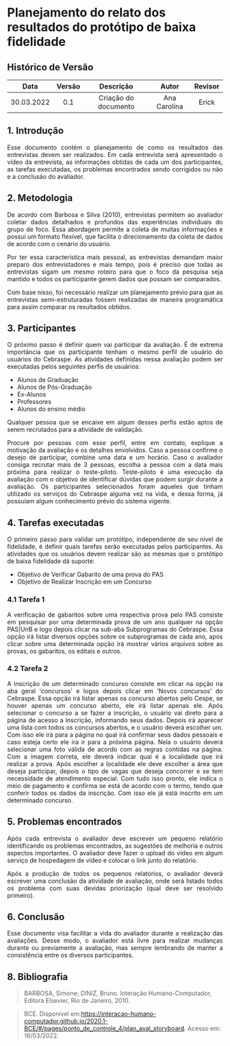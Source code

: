 # Planejamento do relato dos resultados do protótipo de baixa fidelidade

## Histórico de Versão

|    Data    | Versão |      Descrição       |  Autor  |   Revisor    |
| :--------: | :----: | :------------------: | :-----: | :----------: |
| 30.03.2022 |  0.1   | Criação do documento | Ana Carolina | Erick |

## 1. Introdução
<p style="text-align: justify;">Esse documento contém o planejamento de como os resultados das entrevistas devem ser realizados. Em cada entrevista será apresentado o vídeo da entrevista, as informações obtidas de cada um dos participantes, as tarefas executadas, os problemas encontrados sendo corrigidos ou não e a conclusão do avaliador.
</p>

## 2. Metodologia
<p style="text-align: justify;">De acordo com Barbosa e Silva (2010), entrevistas permitem ao avaliador coletar dados detalhados e profundos das experiências individuais do grupo de foco. Essa abordagem permite a coleta de muitas informações e possui um formato flexível, que facilita o direcionamento da coleta de dados de acordo com o cenário do usuário.
</p>

<p style="text-align: justify;">Por ter essa característica mais pessoal, as entrevistas demandam maior preparo dos entrevistadores e mais tempo, pois é preciso que todas as entrevistas sigam um mesmo roteiro para que o foco da pesquisa seja mantido e todos os participante gerem dados que possam ser comparados.
</p>

<p style="text-align: justify;">Com base nisso, foi necessário realizar um planejamento prévio para que as entrevistas semi-estruturadas fossem realizadas de maneira programática para assim comparar os resultados obtidos.
</p>

## 3. Participantes
<p style="text-align: justify;">O próximo passo é definir quem vai participar da avaliação. É de extrema importância que os participante tenham o mesmo perfil de usuário do usuários do Cebraspe. As atividades definidas nessa avaliação podem ser executadas pelos seguintes perfis de usuários:
</p>

- Alunos de Graduação
- Alunos de Pós-Graduação
- Ex-Alunos
- Professores
- Alunos do ensino médio

<p style="text-align: justify;">Qualquer pessoa que se encaixe em algum desses perfis estão aptos de serem recrutados para a atividade de validação.</p>

<p style="text-align: justify;">Procure por pessoas com esse perfil, entre em contato, explique a motivação da avaliação e os detalhes envolvidos. Caso a pessoa confirme o desejo de participar, combine uma data e um horário. Caso o avaliador consiga recrutar mais de 3 pessoas, escolha a pessoa com a data mais próxima para realizar o teste-piloto. Teste-piloto é uma execução da avaliação com o objetivo de identificar dúvidas que podem surgir durante a avaliação. Os participantes selecionados foram aqueles que tinham utilizado os serviços do Cebraspe alguma vez na vida, e dessa forma, já possuíam algum conhecimento prévio do sistema vigente.
</p>

## 4. Tarefas executadas

<p style="text-align: justify;">O primeiro passo para validar um protótipo, independente de seu nível de fidelidade, é definir quais tarefas serão executadas pelos participantes. As atividades que os usuários devem realizar são as mesmas que o protótipo de baixa fidelidade dá suporte:
</p>

- Objetivo de Verificar Gabarito de uma prova do PAS
- Objetivo de Realizar Inscrição em um Concurso

### 4.1 Tarefa 1

<p style="text-align: justify;">A verificação de gabaritos sobre uma respectiva prova pelo PAS consiste em pesquisar por uma determinada prova de um ano qualquer na opção PAS|UnB e logo depois clicar na sub-aba Subprogramas do Cebraspe. Essa opção irá listar diversos opções sobre os subprogramas de cada ano, após clicar sobre uma determinada opção irá mostrar vários arquivos sobre as provas, os gabaritos, os editais e outros.
</p>

### 4.2 Tarefa 2
<p style="text-align: justify;">A inscrição de um determinado concurso consiste em clicar na opção na aba geral 'concursos' e logos depois clicar em 'Novos concursos' do Cebraspe. Essa opção irá listar apenas os concurso abertos pelo Cespe, se houver apenas um concurso aberto, ele irá listar apenas ele. Após selecionar o concurso a se fazer a inscrição, o usuário vai direto para a página de acesso a inscrição, informando seus dados. Depois irá aparecer uma lista com todos os concursos abertos, e o usuário deverá escolher um. Com isso ele irá para a página no qual irá confirmar seus dados pessoais e caso esteja certo ele ira ir para a próxima página. Nela o usuário deverá selecionar uma foto válida de acordo com as regras contidas na página. Com a imagem correta, ele deverá indicar qual é a localidade que irá realizar a prova. Após escolher a localidade ele deve escolher a área que deseja participar, depois o tipo de vagas que deseja concorrer e se tem necessidade de atendimento especial. Com tudo isso pronto, ele indica o meio de pagamento e confirma se está de acordo com o termo, tendo que conferir todos os dados da inscrição. Com isso ele já está inscrito em um determinado concurso.
</p>

## 5. Problemas encontrados
<p style="text-align: justify;">Após cada entrevista o avaliador deve escrever um pequeno relatório identificando os problemas encontrados, as sugestões de melhoria e outros aspectos importantes. O avaliador deve fazer o upload do vídeo em algum serviço de hospedagem de vídeo e colocar o link junto do relatório.
</p>

<p style="text-align: justify;">Após a produção de todos os pequenos relatórios, o avaliador deverá escrever uma conclusão da atividade de avaliação, onde será listado todos os problema com suas devidas priorização (qual deve ser resolvido primeiro).
</p>

## 6. Conclusão

<p style="text-align: justify;">Esse documento visa facilitar a vida do avaliador durante a realização das avaliações. Desse modo, o avaliador está livre para realizar mudanças durante ou previamente a avaliação, mas sempre lembrando de manter a consistência entre os diversos participantes.
</p>

## 8. Bibliografia

>BARBOSA, Simone; DINIZ, Bruno. Interação Humano-Computador, Editora Elsevier, Rio de Janeiro, 2010.

>BCE. Disponível em:https://interacao-humano-computador.github.io/2020.1-BCE/#/pages/ponto_de_controle_4/plan_aval_storyboard. Acesso em: 16/03/2022.